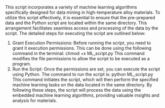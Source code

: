 This script incorporates a variety of machine learning algorithms specifically designed for data mining in high-temperature alloy materials. To utilize this script effectively, it is essential to ensure that the pre-prepared data and the Python script are located within the same directory. This arrangement facilitates seamless access and processing of the data by the script. The detailed steps for executing the script are outlined below:
1. Grant Execution Permissions:
Before running the script, you need to grant it execution permissions. This can be done using the following command in the terminal:
chmod +x ML_script.py
This command modifies the file permissions to allow the script to be executed as a program.
2. Run the Script:
Once the permissions are set, you can execute the script using Python. The command to run the script is:
python ML_script.py
This command initiates the script, which will then perform the specified machine learning tasks on the data located in the same directory.
By following these steps, the script will process the data using the embedded machine learning algorithms, providing valuable insights and analysis for materials.

